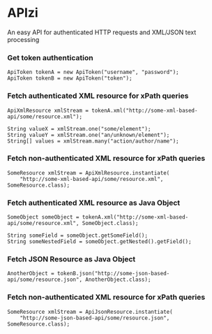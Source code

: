 # APIzi

An easy API for authenticated HTTP requests and XML/JSON text processing

### Get token authentication

    ApiToken tokenA = new ApiToken("username", "password");
    ApiToken tokenB = new ApiToken("token");
    
### Fetch authenticated XML resource for xPath queries

	ApiXmlResource xmlStream = tokenA.xml("http://some-xml-based-api/some/resource.xml");
		
	String valueX = xmlStream.one("some/element");
	String valueY = xmlStream.one("an/unknown/element");
	String[] values = xmlStream.many("action/author/name");
	
### Fetch non-authenticated XML resource for xPath queries

	SomeResource xmlStream = ApiXmlResource.instantiate(
		"http://some-xml-based-api/some/resource.xml", SomeResource.class);
	
### Fetch authenticated XML resource as Java Object

	SomeObject someObject = tokenA.xml("http://some-xml-based-api/some/resource.xml", SomeObject.class);
		
	String someField = someObject.getSomeField();
	String someNestedField = someObject.getNested().getField();
	
### Fetch JSON Resource as Java Object

	AnotherObject = tokenB.json("http://some-json-based-api/some/resource.json", AnotherObject.class);
	
### Fetch non-authenticated XML resource for xPath queries

	SomeResource xmlStream = ApiJsonResource.instantiate(
		"http://some-json-based-api/some/resource.json", SomeResource.class);
	
